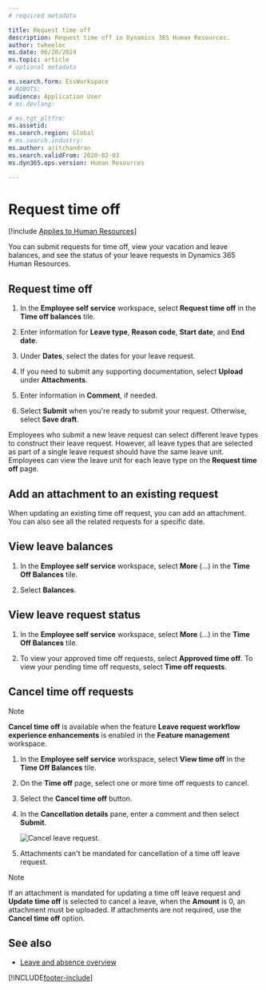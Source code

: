 ```yaml
---
# required metadata

title: Request time off
description: Request time off in Dynamics 365 Human Resources.
author: twheeloc
ms.date: 06/20/2024
ms.topic: article
# optional metadata

ms.search.form: EssWorkspace
# ROBOTS: 
audience: Application User
# ms.devlang: 

# ms.tgt_pltfrm: 
ms.assetid: 
ms.search.region: Global
# ms.search.industry: 
ms.author: ajitchandran
ms.search.validFrom: 2020-02-03
ms.dyn365.ops.version: Human Resources

---
```


# Request time off


[!include [Applies to Human Resources](../includes/applies-to-hr.md)]

You can submit requests for time off, view your vacation and leave balances, and see the status of your leave requests in Dynamics 365 Human Resources.

## Request time off

1. In the **Employee self service** workspace, select **Request time off** in the **Time off balances** tile.

2. Enter information for **Leave type**, **Reason code**, **Start date**, and **End date**.

3. Under **Dates**, select the dates for your leave request.

4. If you need to submit any supporting documentation, select **Upload** under **Attachments**.

5. Enter information in **Comment**, if needed.

6. Select **Submit** when you're ready to submit your request. Otherwise, select **Save draft**.

Employees who submit a new leave request can select different leave types to construct their leave request. However, all leave types that are selected as part of a single leave request should have the same leave unit. Employees can view the leave unit for each leave type on the **Request time off** page.

## Add an attachment to an existing request

When updating an existing time off request, you can add an attachment. You can also see all the related requests for a specific date.

## View leave balances

1. In the **Employee self service** workspace, select **More** (...) in the **Time Off Balances** tile.

2. Select **Balances**.

## View leave request status

1. In the **Employee self service** workspace, select **More** (...) in the **Time Off Balances** tile.

2. To view your approved time off requests, select **Approved time off**. To view your pending time off requests, select **Time off requests**.

## Cancel time off requests

>[!NOTE] 
> **Cancel time off** is available when the feature **Leave request workflow experience enhancements** is enabled in the **Feature management** workspace.  


1. In the **Employee self service** workspace, select **View time off** in the **Time Off Balances** tile.

2. On the **Time off** page, select one or more time off requests to cancel.

3. Select the **Cancel time off** button.

4. In the **Cancellation details** pane, enter a comment and then select **Submit**.

   ![Cancel leave request.](media/hr-leave-and-absence-cancel.png)
   
5.	Attachments can't be mandated for cancellation of a time off leave request. 

>[!Note] 
>If an attachment is mandated for updating a time off leave request and **Update time off** is selected to cancel a leave, when the **Amount** is 0, an attachment must be uploaded. If attachments are not required, use the **Cancel time off** option.


## See also

- [Leave and absence overview](hr-leave-and-absence-overview.md)


[!INCLUDE[footer-include](../includes/footer-banner.md)]
